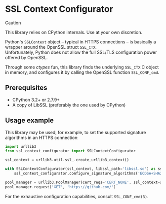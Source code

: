 # SSL Context Configurator

> [!CAUTION]
> This library relies on CPython internals. Use at your own discretion.

Python's `SSLContext` object – typical in HTTPS connections – is basically a wrapper around the OpenSSL struct `SSL_CTX`.  
Unfortunately, Python does not allow the full SSL/TLS configuration power offered by OpenSSL.

Through some _ctypes_ fun, this library finds the underlying `SSL_CTX` C object in memory, and configures it by calling the OpenSSL function `SSL_CONF_cmd`.

## Prerequisites

- CPython 3.2+ or 2.7.9+
- A copy of LibSSL (preferably the one used by CPython)

## Usage example

This library may be used, for example, to set the supported signature algorithms in an HTTPS connection:

```python
import urllib3
from ssl_context_configurator import SSLContextConfigurator

ssl_context = urllib3.util.ssl_.create_urllib3_context()

with SSLContextConfigurator(ssl_context, libssl_path='libssl.so') as ssl_context_configurator:
    ssl_context_configurator.configure_signature_algorithms('ECDSA+SHA256')

pool_manager = urllib3.PoolManager(cert_reqs='CERT_NONE', ssl_context=ssl_context)
pool_manager.request('GET', 'https://github.com/')
```

For the exhaustive configuration capabilities, consult `SSL_CONF_cmd(3)`.

